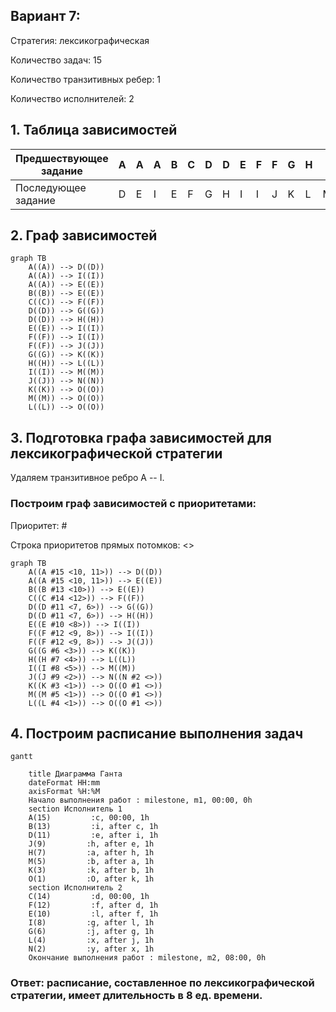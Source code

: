 ## Вариант 7:
Стратегия: лексикографическая

Количество задач: 15

Количество транзитивных ребер: 1

Количество исполнителей: 2

## 1.  Таблица зависимостей

| Предшествующее задание | A | A | A | B | C | D | D | E | F | F | G | H | I | J | K | L | M |
|------------------------|---|---|---|---|---|---|---|---|---|---|---|---|---|---|---|---|---|
| Последующее задание    | D | E | I | E | F | G | H | I | I | J | K | L | M | N | O | O | O |


## 2.  Граф зависимостей
```mermaid
graph TB
    A((A)) --> D((D))
    A((A)) --> I((I))
    A((A)) --> E((E))
    B((B)) --> E((E))
    C((C)) --> F((F))
    D((D)) --> G((G))
    D((D)) --> H((H))
    E((E)) --> I((I))
    F((F)) --> I((I))
    F((F)) --> J((J))
    G((G)) --> K((K))
    H((H)) --> L((L))
    I((I)) --> M((M))
    J((J)) --> N((N))
    K((K)) --> O((O))
    M((M)) --> O((O))
    L((L)) --> O((O))
```

## 3. Подготовка графа зависимостей для лексикографической стратегии

Удаляем транзитивное ребро A -- I.

### Построим граф зависимостей с приоритетами:

Приоритет: #

Строка приоритетов прямых потомков: <>

```mermaid
graph TB
    A((A #15 <10, 11>)) --> D((D))
    A((A #15 <10, 11>)) --> E((E))
    B((B #13 <10>)) --> E((E))
    C((C #14 <12>)) --> F((F))
    D((D #11 <7, 6>)) --> G((G))
    D((D #11 <7, 6>)) --> H((H))
    E((E #10 <8>)) --> I((I))
    F((F #12 <9, 8>)) --> I((I))
    F((F #12 <9, 8>)) --> J((J))
    G((G #6 <3>)) --> K((K))
    H((H #7 <4>)) --> L((L))
    I((I #8 <5>)) --> M((M))
    J((J #9 <2>)) --> N((N #2 <>))
    K((K #3 <1>)) --> O((O #1 <>))
    M((M #5 <1>)) --> O((O #1 <>))
    L((L #4 <1>)) --> O((O #1 <>))
```

##  4. Построим расписание выполнения задач


```mermaid
gantt
    
    title Диаграмма Ганта
    dateFormat HH:mm    
    axisFormat %H:%M
    Начало выполнения работ : milestone, m1, 00:00, 0h
    section Исполнитель 1
    A(15)         :c, 00:00, 1h
    B(13)         :i, after c, 1h    
    D(11)         :e, after i, 1h    
    J(9)         :h, after e, 1h
    H(7)         :a, after h, 1h
    M(5)         :b, after a, 1h
    K(3)         :k, after b, 1h
    O(1)         :O, after k, 1h
    section Исполнитель 2
    C(14)         :d, 00:00, 1h
    F(12)         :f, after d, 1h
    E(10)         :l, after f, 1h
    I(8)         :g, after l, 1h
    G(6)         :j, after g, 1h
    L(4)         :x, after j, 1h
    N(2)         :y, after x, 1h
    Окончание выполнения работ : milestone, m2, 08:00, 0h
```

### Ответ: расписание, составленное по лексикографической стратегии, имеет длительность в 8 ед. времени.